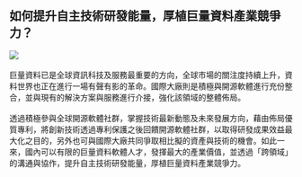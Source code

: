 ## 如何提升自主技術研發能量，厚植巨量資料產業競爭力？
![](122.png)
<br><br>巨量資料已是全球資訊科技及服務最重要的方向，全球市場的關注度持續上升，資料世界也正在進行一場有聲有影的革命。國際大廠則是積極與開源軟體進行充份整合，並與現有的解決方案與服務進行介接，強化該領域的整體佈局。<br>
<br>透過積極參與全球開源軟體社群，掌握技術最新動態及未來發展方向，藉由佈局優質專利，將創新技術透過專利保護之後回饋開源軟體社群，以取得研發成果效益最大化之目的，另外也可與國際大廠共同爭取相比擬的資產與技術的機會。如此一來，國內可以有限的巨量資料軟體人才，發揮最大的產業價值，並透過「跨領域」的溝通與協作，提升自主技術研發能量，厚植巨量資料產業競爭力。

